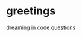 <html>
<title>Griffin Scalley</title>
<body>

<h1>greetings</h1>
<a href="https://gscalley.github.io/GscalleyDreamingQ-A.github.io/">dreaming in code questions</a>
<body>
</body>

